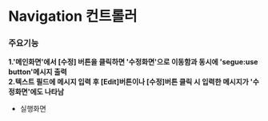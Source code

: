 # Navigation 컨트롤러
### 주요기능
**1.'메인화면'에서 [수정] 버튼을 클릭하면 '수정화면'으로 이동함과 동시에 'segue:use button'메시지 출력**<br>
**2.텍스트 필드에 메시지 입력 후 [Edit]버튼이나 [수정]버튼 클릭 시 입력한 메시지가 '수정화면'에도 나타남**<br>
- 실행화면<br>

